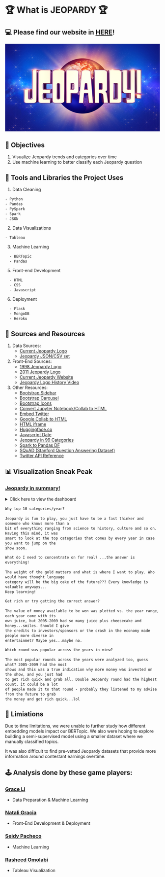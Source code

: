 # :trophy: What is JEOPARDY :trophy:

## :computer: Please find our website in [HERE](https://jeopardyanalysis.herokuapp.com/)!

![Alt text](static/assets/JeopardyLogo.jpeg)

## :dart: Objectives
1. Visualize Jeopardy trends and categories over time
2. Use machine learning to better classify each Jeopardy question

## :wrench: Tools and Libraries the Project Uses
1. Data Cleaning

```
- Python
- Pandas
- PySpark
- Spark
- JSON
```

2. Data Visualizations

```
- Tableau
```
 
3. Machine Learning

```
  - BERTopic
  - Pandas
```

5. Front-end Development

```
  - HTML
  - CSS
  - Javascript
```

6. Deployment

```
  - Flask
  - MongoDB
  - Heroku
```


## :open_file_folder: Sources and Resources 

1. Data Sources:
    - [Current Jeopardy Logo](https://www.ohio.edu/news/2021/03/ohio-university-be-featured-jeopardy-episode)
    - [Jeopardy JSON/CSV set](https://www.reddit.com/r/datasets/comments/1uyd0t/200000_jeopardy_questions_in_a_json_file/)
2. Front-End Sources:
    - [1998 Jeopardy Logo](https://www.youtube.com/watch?v=eGtPwyaX9qE)
    - [2011 Jeopardy Logo](https://www.thelist.com/302141/the-truth-about-winning-jeopardy/)
    - [Current Jeopardy Website](https://www.jeopardy.com/)
    - [Jeopardy Logo History Video](https://www.youtube.com/watch?v=eHDbZ1LHxqY&t=1s)
3. Other Resources: 
    - [Bootstrap Sidebar](https://www.codeply.com/p/Nkp8O77PFS)
    - [Bootstrap Carousel](https://stackoverflow.com/questions/28972493/bootstrap-carousel-within-a-column)
    - [Bootstrap Icons](https://icons.getbootstrap.com/)
    - [Convert Jupyter Notebook/Collab to HTML](https://www.youtube.com/watch?v=nezPWpBNr7k)
    - [Embed Twitter](https://help.twitter.com/en/using-twitter/embed-twitter-feed)
    - [Google Collab to HTML](https://leaherb.com/save-google-colab-notebook-to-html/)
    - [HTML iframe](https://www.w3schools.com/tags/tag_iframe.ASP)
    - [Huggingface.co](https://huggingface.co/)
    - [Javascript Date](https://developer.mozilla.org/en-US/docs/Web/JavaScript/Reference/Global_Objects/Date/Date)
    - [Jeopardy in 99 Categories](https://www.sporcle.com/games/rockgolf/analbumcover/results)
    - [Spark to Pandas DF](https://stackoverflow.com/questions/50958721/convert-a-spark-dataframe-to-pandas-df)
    - [SQuAD (Stanford Question Answering Dataset)](https://towardsdatascience.com/the-quick-guide-to-squad-cae08047ebee)
    - [Twitter API Reference](https://docs.tweepy.org/en/latest/api.html)
    

## :bar_chart: Visualization Sneak Peak
### [Jeopardy in summary!](https://public.tableau.com/app/profile/rasheed.omolabi/viz/JeopardyAnalysis_twb/MainDashboard)

<details>
<summary>Click here to view the dashboard</summary>
    
![Dashbaord](static/assets/dashboard.png)

 
</details>

```
Why top 10 categories/year?

Jeopardy is fun to play, you just have to be a fast thinker and someone who knows more than a 
bit of everything ranging from science to history, culture and so on. Having this mind, it was 
smart to look at the top categories that comes by every year in case you want to jump on the 
show soon.
```

```
What do I need to concentrate on for real? ...the answer is everything!

The weight of the gold matters and what is where I want to play. Who would have thought language 
category will be the big cake of the future??? Every knowledge is valuable anyways... 
Keep learning!
```

```
Get rich or try getting the correct answer?

The value of money available to be won was plotted vs. the year range, each year came with its
own juice, but 2005-2009 had so many juice plus cheesecake and honey...smiles. Should I give 
the credits to investors/sponsors or the crash in the economy made people more diverse in
entertainmet? Maybe yes...maybe no.
```

```
Which round was popular across the years in view?

The most popular rounds across the years were analyzed too, guess what? 2005-2009 had the most 
shows and this was a true indication why more money was invested on the show, and you just had 
to get rich quick and grab all. Double Jeopardy round had the highest count, it could be a lot 
of people made it to that round - probably they listened to my advise from the future to grab 
the money and got rich quick...lol
```

## :bookmark_tabs: Limiations
Due to time limitations, we were unable to further study how different embedding models impact our BERTopic. We also were hoping to explore building a semi-supervised model using a smaller dataset where we manually classified topics.

It was also difficult to find pre-vetted Jeopardy datasets that provide more information around contestant earnings overtime. 

## 	:joystick:  Analysis done by these game players:
### [Grace Li](https://github.com/Grace-Bijun-Li)
  - Data Preparation & Machine Learning

### [Natali Gracia](https://github.com/nataligracia)
  - Front-End Development & Deployment

### [Seidy Pacheco](https://github.com/seidyp)
  - Machine Learning

### [Rasheed Omolabi](https://github.com/rashhola)
  - Tableau Visualization

<br>
